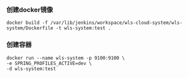 ### 创建docker镜像

```shell
docker build -f /var/lib/jenkins/workspace/wls-cloud-system/wls-system/Dockerfile -t wls-system:test .

```

### 创建容器

```shell
docker run --name wls-system -p 9100:9100 \
-e SPRING_PROFILES_ACTIVE=dev \
-d wls-system:test

```

